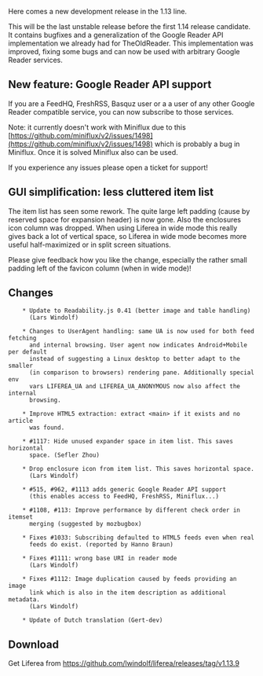 Here comes a new development release in the 1.13 line.

This will be the last unstable release before the first 1.14 release candidate. It contains
bugfixes and a generalization of the Google Reader API implementation we already had
for TheOldReader. This implementation was improved, fixing some bugs and can now
be used with arbitrary Google Reader services.

## New feature: Google Reader API support

If you are a FeedHQ, FreshRSS, Basquz user or a a user of any other Google Reader 
compatible service, you can now subscribe to those services.

Note: it currently doesn't work with Miniflux due to this [https://github.com/miniflux/v2/issues/1498](https://github.com/miniflux/v2/issues/1498)
which is probably a bug in Miniflux. Once it is solved Miniflux also can be used.

If you experience any issues please open a ticket for support!

## GUI simplification: less cluttered item list

The item list has seen some rework. The quite large left padding (cause by reserved space
for expansion header) is now gone. Also the enclosures icon column was dropped. When 
using Liferea in wide mode this really gives back a lot of vertical space, so Liferea in wide mode
becomes more useful half-maximized or in split screen situations.

Please give feedback how you like the change, especially the rather small padding left of the
favicon column (when in wide mode)!

## Changes

        * Update to Readability.js 0.41 (better image and table handling)
          (Lars Windolf)
          
        * Changes to UserAgent handling: same UA is now used for both feed fetching
          and internal browsing. User agent now indicates Android+Mobile per default
          instead of suggesting a Linux desktop to better adapt to the smaller
          (in comparison to browsers) rendering pane. Additionally special env
          vars LIFEREA_UA and LIFEREA_UA_ANONYMOUS now also affect the internal
          browsing.

        * Improve HTML5 extraction: extract <main> if it exists and no article
          was found.

        * #1117: Hide unused expander space in item list. This saves horizontal
          space. (Sefler Zhou)

        * Drop enclosure icon from item list. This saves horizontal space.
          (Lars Windolf)

        * #515, #962, #1113 adds generic Google Reader API support
          (this enables access to FeedHQ, FreshRSS, Miniflux...)

        * #1108, #113: Improve performance by different check order in itemset
          merging (suggested by mozbugbox)

        * Fixes #1033: Subscribing defaulted to HTML5 feeds even when real
          feeds do exist. (reported by Hanno Braun)

        * Fixes #1111: wrong base URI in reader mode
          (Lars Windolf)
        
        * Fixes #1112: Image duplication caused by feeds providing an image
          link which is also in the item description as additional metadata.
          (Lars Windolf)

        * Update of Dutch translation (Gert-dev)


## Download

Get Liferea from https://github.com/lwindolf/liferea/releases/tag/v1.13.9
